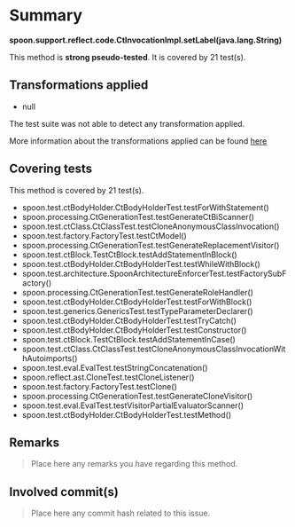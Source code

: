 # Summary
**spoon.support.reflect.code.CtInvocationImpl.setLabel(java.lang.String)**

This method is **strong pseudo-tested**.
It is covered by 21 test(s). 


## Transformations applied

- null


The test suite was not able to detect any transformation applied.

More information about the transformations applied can be found [here](https://github.com/STAMP-project/pitest-descartes)

## Covering tests
This method is covered by 21 test(s).
* spoon.test.ctBodyHolder.CtBodyHolderTest.testForWithStatement()
* spoon.processing.CtGenerationTest.testGenerateCtBiScanner()
* spoon.test.ctClass.CtClassTest.testCloneAnonymousClassInvocation()
* spoon.test.factory.FactoryTest.testCtModel()
* spoon.processing.CtGenerationTest.testGenerateReplacementVisitor()
* spoon.test.ctBlock.TestCtBlock.testAddStatementInBlock()
* spoon.test.ctBodyHolder.CtBodyHolderTest.testWhileWithBlock()
* spoon.test.architecture.SpoonArchitectureEnforcerTest.testFactorySubFactory()
* spoon.processing.CtGenerationTest.testGenerateRoleHandler()
* spoon.test.ctBodyHolder.CtBodyHolderTest.testForWithBlock()
* spoon.test.generics.GenericsTest.testTypeParameterDeclarer()
* spoon.test.ctBodyHolder.CtBodyHolderTest.testTryCatch()
* spoon.test.ctBodyHolder.CtBodyHolderTest.testConstructor()
* spoon.test.ctBlock.TestCtBlock.testAddStatementInCase()
* spoon.test.ctClass.CtClassTest.testCloneAnonymousClassInvocationWithAutoimports()
* spoon.test.eval.EvalTest.testStringConcatenation()
* spoon.reflect.ast.CloneTest.testCloneListener()
* spoon.test.factory.FactoryTest.testClone()
* spoon.processing.CtGenerationTest.testGenerateCloneVisitor()
* spoon.test.eval.EvalTest.testVisitorPartialEvaluatorScanner()
* spoon.test.ctBodyHolder.CtBodyHolderTest.testMethod()


## Remarks
> Place here any remarks you have regarding this method.

## Involved commit(s)

> Place here any commit hash related to this issue.
